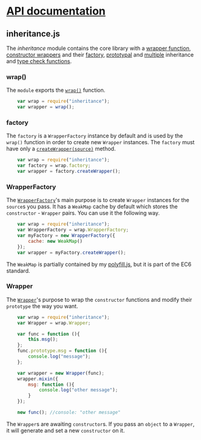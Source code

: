 # [API documentation](../index.md)

## inheritance.js

The *inheritance* module contains the core library with a [wrapper function](#wrap), [constructor wrappers](#Wrapper) and their [factory](#factory), [prototypal](Wrapper.md#extend) and [multiple](Wrapper.md#mixin) inheritance and [type check functions](Wrapper.md#hasInstance).

### <a name="wrap"></a>wrap()

The `module` exports the [`wrap()`](wrap.md) function.

```js
    var wrap = require("inheritance");
    var wrapper = wrap();
```

### <a name="factory"></a>factory

The `factory` is a `WrapperFactory` instance by default and is used by the `wrap()` function in order to create new `Wrapper` instances.
The `factory` must have only a [`createWrapper(source)`](WrapperFactory.md#createWrapper) method.

```js
    var wrap = require("inheritance");
    var factory = wrap.factory;
    var wrapper = factory.createWrapper();
```

### <a name="WrapperFactory"></a>WrapperFactory

The [`WrapperFactory`](WrapperFactory.md)'s main purpose is to create `Wrapper` instances for the `source`s you pass.
It has a `WeakMap` cache by default which stores the `constructor` - `Wrapper` pairs.
You can use it the following way.

```js
    var wrap = require("inheritance");
    var WrapperFactory = wrap.WrapperFactory;
    var myFactory = new WrapperFactory({
        cache: new WeakMap()
    });
    var wrapper = myFactory.createWrapper();
```

The `WeakMap` is partially contained by my [polyfill.js](../polyfill/index.md#WeakMap), but it is part of the EC6 standard.

### <a name="Wrapper"></a>Wrapper

The [`Wrapper`](Wrapper.md)'s purpose to wrap the `constructor` functions and modify their `prototype` the way you want.

```js
    var wrap = require("inheritance");
    var Wrapper = wrap.Wrapper;

    var func = function (){
        this.msg();
    };
    func.prototype.msg = function (){
        console.log("message");
    };

    var wrapper = new Wrapper(func);
    wrapper.mixin({
        msg: function (){
            console.log("other message");
        }
    });

    new func(); //console: "other message"
```

The `Wrapper`s are awaiting `constructor`s. If you pass an `object` to a `Wrapper`, it will generate and set a new `constructor` on it.
